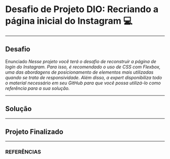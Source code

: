 # Desafio de Projeto DIO: Recriando a página inicial do Instagram :computer:
---

## Desafio

Enunciado
 *Nesse projeto você terá o desafio de reconstruir a página de login do Instagram. Para isso, é recomendado o uso de CSS com Flexbox, uma das abordagens de posicionamento de elementos mais utilizadas quando se trata de responsividade. Além disso, a expert disponibiliza todo o material necessário em seu GitHub para que você possa utilizá-lo como referência para a sua solução.*

---

## Solução
---

## Projeto Finalizado
---
### REFERÊNCIAS
